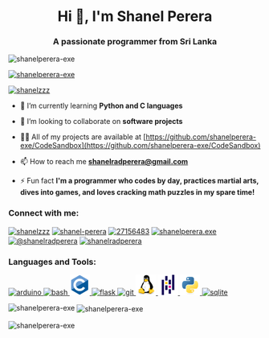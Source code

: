 <h1 align="center">Hi 👋, I'm Shanel Perera</h1>
<h3 align="center">A passionate programmer from Sri Lanka</h3>

<p align="left"> <img src="https://komarev.com/ghpvc/?username=shanelperera-exe&label=Profile%20views&color=0e75b6&style=flat" alt="shanelperera-exe" /> </p>

<p align="left"> <a href="https://github.com/ryo-ma/github-profile-trophy"><img src="https://github-profile-trophy.vercel.app/?username=shanelperera-exe" alt="shanelperera-exe" /></a> </p>

<p align="left"> <a href="https://twitter.com/shanelzzz" target="blank"><img src="https://img.shields.io/twitter/follow/shanelzzz?logo=twitter&style=for-the-badge" alt="shanelzzz" /></a> </p>

- 🌱 I’m currently learning **Python and C languages**

- 👯 I’m looking to collaborate on **software projects**

- 👨‍💻 All of my projects are available at [https://github.com/shanelperera-exe/CodeSandbox](https://github.com/shanelperera-exe/CodeSandbox)

- 📫 How to reach me **shanelradperera@gmail.com**

- ⚡ Fun fact **I'm a programmer who codes by day, practices martial arts, dives into games, and loves cracking math puzzles in my spare time!**

<h3 align="left">Connect with me:</h3>
<p align="left">
<a href="https://twitter.com/shanelzzz" target="blank"><img align="center" src="https://raw.githubusercontent.com/rahuldkjain/github-profile-readme-generator/master/src/images/icons/Social/twitter.svg" alt="shanelzzz" height="30" width="40" /></a>
<a href="https://linkedin.com/in/shanel-perera" target="blank"><img align="center" src="https://raw.githubusercontent.com/rahuldkjain/github-profile-readme-generator/master/src/images/icons/Social/linked-in-alt.svg" alt="shanel-perera" height="30" width="40" /></a>
<a href="https://stackoverflow.com/users/27156483" target="blank"><img align="center" src="https://raw.githubusercontent.com/rahuldkjain/github-profile-readme-generator/master/src/images/icons/Social/stack-overflow.svg" alt="27156483" height="30" width="40" /></a>
<a href="https://instagram.com/shanelperera.exe" target="blank"><img align="center" src="https://raw.githubusercontent.com/rahuldkjain/github-profile-readme-generator/master/src/images/icons/Social/instagram.svg" alt="shanelperera.exe" height="30" width="40" /></a>
<a href="https://medium.com/@shanelradperera" target="blank"><img align="center" src="https://raw.githubusercontent.com/rahuldkjain/github-profile-readme-generator/master/src/images/icons/Social/medium.svg" alt="@shanelradperera" height="30" width="40" /></a>
<a href="https://www.hackerrank.com/shanelradperera" target="blank"><img align="center" src="https://raw.githubusercontent.com/rahuldkjain/github-profile-readme-generator/master/src/images/icons/Social/hackerrank.svg" alt="shanelradperera" height="30" width="40" /></a>
</p>

<h3 align="left">Languages and Tools:</h3>
<p align="left"> <a href="https://www.arduino.cc/" target="_blank" rel="noreferrer"> <img src="https://cdn.worldvectorlogo.com/logos/arduino-1.svg" alt="arduino" width="40" height="40"/> </a> <a href="https://www.gnu.org/software/bash/" target="_blank" rel="noreferrer"> <img src="https://www.vectorlogo.zone/logos/gnu_bash/gnu_bash-icon.svg" alt="bash" width="40" height="40"/> </a> <a href="https://www.cprogramming.com/" target="_blank" rel="noreferrer"> <img src="https://raw.githubusercontent.com/devicons/devicon/master/icons/c/c-original.svg" alt="c" width="40" height="40"/> </a> <a href="https://flask.palletsprojects.com/" target="_blank" rel="noreferrer"> <img src="https://www.vectorlogo.zone/logos/pocoo_flask/pocoo_flask-icon.svg" alt="flask" width="40" height="40"/> </a> <a href="https://git-scm.com/" target="_blank" rel="noreferrer"> <img src="https://www.vectorlogo.zone/logos/git-scm/git-scm-icon.svg" alt="git" width="40" height="40"/> </a> <a href="https://www.linux.org/" target="_blank" rel="noreferrer"> <img src="https://raw.githubusercontent.com/devicons/devicon/master/icons/linux/linux-original.svg" alt="linux" width="40" height="40"/> </a> <a href="https://pandas.pydata.org/" target="_blank" rel="noreferrer"> <img src="https://raw.githubusercontent.com/devicons/devicon/2ae2a900d2f041da66e950e4d48052658d850630/icons/pandas/pandas-original.svg" alt="pandas" width="40" height="40"/> </a> <a href="https://www.python.org" target="_blank" rel="noreferrer"> <img src="https://raw.githubusercontent.com/devicons/devicon/master/icons/python/python-original.svg" alt="python" width="40" height="40"/> </a> <a href="https://www.sqlite.org/" target="_blank" rel="noreferrer"> <img src="https://www.vectorlogo.zone/logos/sqlite/sqlite-icon.svg" alt="sqlite" width="40" height="40"/> </a> </p>

<p><img align="left" src="https://github-readme-stats.vercel.app/api/top-langs?username=shanelperera-exe&show_icons=true&locale=en&layout=compact" alt="shanelperera-exe" /></p>

<p>&nbsp;<img align="center" src="https://github-readme-stats.vercel.app/api?username=shanelperera-exe&show_icons=true&locale=en" alt="shanelperera-exe" /></p>

<p><img align="center" src="https://github-readme-streak-stats.herokuapp.com/?user=shanelperera-exe&" alt="shanelperera-exe" /></p>
